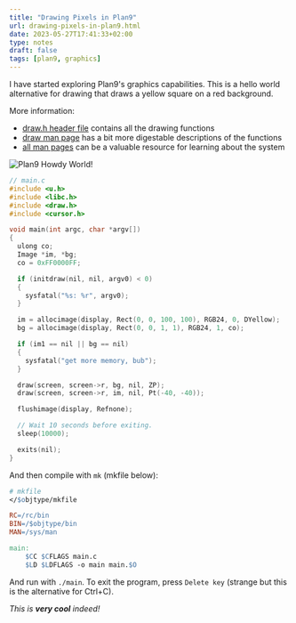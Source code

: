 ```yaml
---
title: "Drawing Pixels in Plan9"
url: drawing-pixels-in-plan9.html
date: 2023-05-27T17:41:33+02:00
type: notes
draft: false
tags: [plan9, graphics]
---
```


I have started exploring Plan9's graphics capabilities. This is a hello world
alternative for drawing that draws a yellow square on a red background.

More information:

- [draw.h header file](https://github.com/0intro/plan9/blob/main/sys/include/draw.h)
  contains all the drawing functions
- [draw man page](https://9fans.github.io/plan9port/man/man3/graphics.html)
  has a bit more digestable descriptions of the functions
- [all man pages](https://9fans.github.io/plan9port/man/man3/)
  can be a valuable resource for learning about the system

![Plan9 Howdy World!](/notes/plan9-pixels.png)

```c
// main.c
#include <u.h>
#include <libc.h>
#include <draw.h>
#include <cursor.h>

void main(int argc, char *argv[])
{
  ulong co;
  Image *im, *bg;
  co = 0xFF0000FF;

  if (initdraw(nil, nil, argv0) < 0)
  {
    sysfatal("%s: %r", argv0);
  }

  im = allocimage(display, Rect(0, 0, 100, 100), RGB24, 0, DYellow);
  bg = allocimage(display, Rect(0, 0, 1, 1), RGB24, 1, co);

  if (im1 == nil || bg == nil)
  {
    sysfatal("get more memory, bub");
  }

  draw(screen, screen->r, bg, nil, ZP);
  draw(screen, screen->r, im, nil, Pt(-40, -40));

  flushimage(display, Refnone);

  // Wait 10 seconds before exiting.
  sleep(10000);

  exits(nil);
}
```

And then compile with `mk` (mkfile below):

```makefile
# mkfile
</$objtype/mkfile

RC=/rc/bin
BIN=/$objtype/bin
MAN=/sys/man

main:
	$CC $CFLAGS main.c
	$LD $LDFLAGS -o main main.$O
```

And run with `./main`. To exit the program, press `Delete key` (strange but this
is the alternative for Ctrl+C).

*This is **very cool** indeed!*
